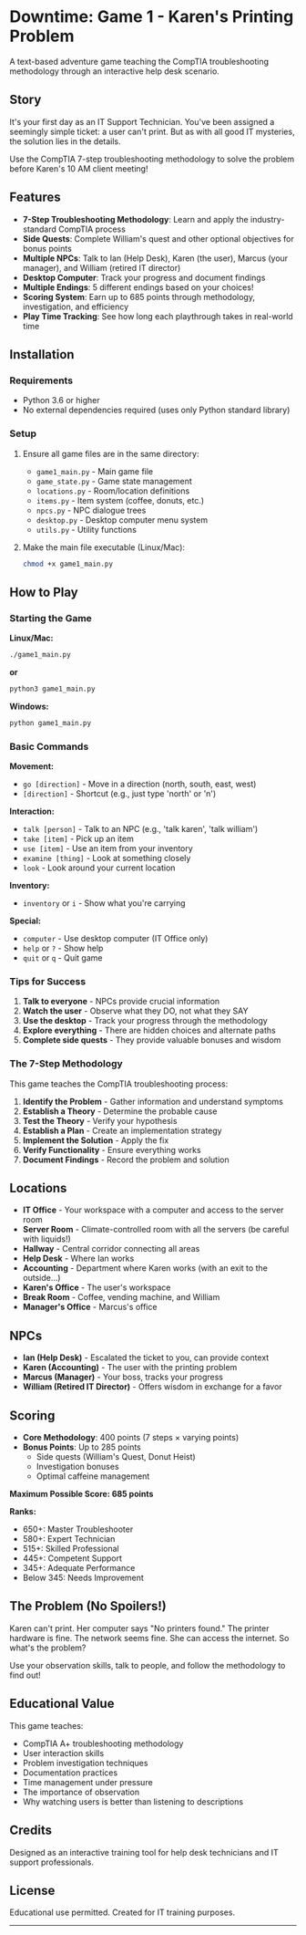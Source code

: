 # Downtime: Game 1 - Karen's Printing Problem

A text-based adventure game teaching the CompTIA troubleshooting methodology through an interactive help desk scenario.

## Story

It's your first day as an IT Support Technician. You've been assigned a seemingly simple ticket: a user can't print. But as with all good IT mysteries, the solution lies in the details. 

Use the CompTIA 7-step troubleshooting methodology to solve the problem before Karen's 10 AM client meeting!

## Features

- **7-Step Troubleshooting Methodology**: Learn and apply the industry-standard CompTIA process
- **Side Quests**: Complete William's quest and other optional objectives for bonus points
- **Multiple NPCs**: Talk to Ian (Help Desk), Karen (the user), Marcus (your manager), and William (retired IT director)
- **Desktop Computer**: Track your progress and document findings
- **Multiple Endings**: 5 different endings based on your choices!
- **Scoring System**: Earn up to 685 points through methodology, investigation, and efficiency
- **Play Time Tracking**: See how long each playthrough takes in real-world time

## Installation

### Requirements
- Python 3.6 or higher
- No external dependencies required (uses only Python standard library)

### Setup
1. Ensure all game files are in the same directory:
   - `game1_main.py` - Main game file
   - `game_state.py` - Game state management
   - `locations.py` - Room/location definitions
   - `items.py` - Item system (coffee, donuts, etc.)
   - `npcs.py` - NPC dialogue trees
   - `desktop.py` - Desktop computer menu system
   - `utils.py` - Utility functions

2. Make the main file executable (Linux/Mac):
   ```bash
   chmod +x game1_main.py
   ```

## How to Play

### Starting the Game

**Linux/Mac:**
```bash
./game1_main.py
```

**or**

```bash
python3 game1_main.py
```

**Windows:**
```cmd
python game1_main.py
```

### Basic Commands

**Movement:**
- `go [direction]` - Move in a direction (north, south, east, west)
- `[direction]` - Shortcut (e.g., just type 'north' or 'n')

**Interaction:**
- `talk [person]` - Talk to an NPC (e.g., 'talk karen', 'talk william')
- `take [item]` - Pick up an item
- `use [item]` - Use an item from your inventory
- `examine [thing]` - Look at something closely
- `look` - Look around your current location

**Inventory:**
- `inventory` or `i` - Show what you're carrying

**Special:**
- `computer` - Use desktop computer (IT Office only)
- `help` or `?` - Show help
- `quit` or `q` - Quit game

### Tips for Success

1. **Talk to everyone** - NPCs provide crucial information
2. **Watch the user** - Observe what they DO, not what they SAY
3. **Use the desktop** - Track your progress through the methodology
4. **Explore everything** - There are hidden choices and alternate paths
5. **Complete side quests** - They provide valuable bonuses and wisdom

### The 7-Step Methodology

This game teaches the CompTIA troubleshooting process:

1. **Identify the Problem** - Gather information and understand symptoms
2. **Establish a Theory** - Determine the probable cause
3. **Test the Theory** - Verify your hypothesis
4. **Establish a Plan** - Create an implementation strategy
5. **Implement the Solution** - Apply the fix
6. **Verify Functionality** - Ensure everything works
7. **Document Findings** - Record the problem and solution

## Locations

- **IT Office** - Your workspace with a computer and access to the server room
- **Server Room** - Climate-controlled room with all the servers (be careful with liquids!)
- **Hallway** - Central corridor connecting all areas
- **Help Desk** - Where Ian works
- **Accounting** - Department where Karen works (with an exit to the outside...)
- **Karen's Office** - The user's workspace
- **Break Room** - Coffee, vending machine, and William
- **Manager's Office** - Marcus's office

## NPCs

- **Ian (Help Desk)** - Escalated the ticket to you, can provide context
- **Karen (Accounting)** - The user with the printing problem
- **Marcus (Manager)** - Your boss, tracks your progress
- **William (Retired IT Director)** - Offers wisdom in exchange for a favor

## Scoring

- **Core Methodology**: 400 points (7 steps × varying points)
- **Bonus Points**: Up to 285 points
  - Side quests (William's Quest, Donut Heist)
  - Investigation bonuses
  - Optimal caffeine management

**Maximum Possible Score: 685 points**

**Ranks:**
- 650+: Master Troubleshooter
- 580+: Expert Technician
- 515+: Skilled Professional
- 445+: Competent Support
- 345+: Adequate Performance
- Below 345: Needs Improvement

## The Problem (No Spoilers!)

Karen can't print. Her computer says "No printers found." The printer hardware is fine. The network seems fine. She can access the internet. So what's the problem?

Use your observation skills, talk to people, and follow the methodology to find out!

## Educational Value

This game teaches:
- CompTIA A+ troubleshooting methodology
- User interaction skills
- Problem investigation techniques
- Documentation practices
- Time management under pressure
- The importance of observation
- Why watching users is better than listening to descriptions

## Credits

Designed as an interactive training tool for help desk technicians and IT support professionals.

## License

Educational use permitted. Created for IT training purposes.

---